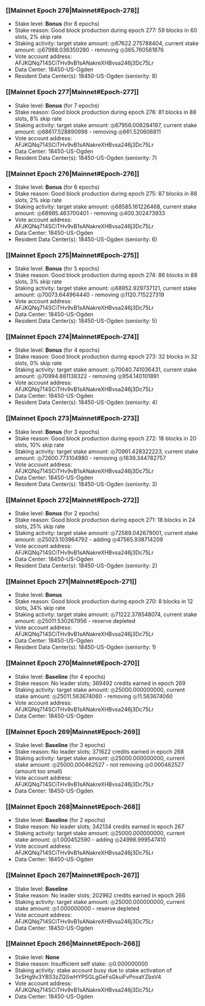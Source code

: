 ### [[Mainnet Epoch 278|Mainnet#Epoch-278]]
* Stake level: **Bonus** (for 8 epochs)
* Stake reason: Good block production during epoch 277: 59 blocks in 60 slots, 2% skip rate
* Staking activity: target stake amount: ◎67622.275788404, current stake amount: ◎67988.036350280 - removing ◎365.760561876
* Vote account address: AFJKQNq714SCiTHv9vB1sANakreXHBvsa246j3Dc75Lr
* Data Center: 18450-US-Ogden
* Resident Data Center(s): 18450-US-Ogden (seniority: 8)
### [[Mainnet Epoch 277|Mainnet#Epoch-277]]
* Stake level: **Bonus** (for 7 epochs)
* Stake reason: Good block production during epoch 276: 81 blocks in 88 slots, 8% skip rate
* Staking activity: target stake amount: ◎67956.008284187, current stake amount: ◎68617.528890998 - removing ◎661.520606811
* Vote account address: AFJKQNq714SCiTHv9vB1sANakreXHBvsa246j3Dc75Lr
* Data Center: 18450-US-Ogden
* Resident Data Center(s): 18450-US-Ogden (seniority: 7)
### [[Mainnet Epoch 276|Mainnet#Epoch-276]]
* Stake level: **Bonus** (for 6 epochs)
* Stake reason: Good block production during epoch 275: 87 blocks in 88 slots, 2% skip rate
* Staking activity: target stake amount: ◎68585.161226468, current stake amount: ◎68985.463700401 - removing ◎400.302473933
* Vote account address: AFJKQNq714SCiTHv9vB1sANakreXHBvsa246j3Dc75Lr
* Data Center: 18450-US-Ogden
* Resident Data Center(s): 18450-US-Ogden (seniority: 6)
### [[Mainnet Epoch 275|Mainnet#Epoch-275]]
* Stake level: **Bonus** (for 5 epochs)
* Stake reason: Good block production during epoch 274: 86 blocks in 88 slots, 3% skip rate
* Staking activity: target stake amount: ◎68952.929737121, current stake amount: ◎70073.644964440 - removing ◎1120.715227319
* Vote account address: AFJKQNq714SCiTHv9vB1sANakreXHBvsa246j3Dc75Lr
* Data Center: 18450-US-Ogden
* Resident Data Center(s): 18450-US-Ogden (seniority: 5)
### [[Mainnet Epoch 274|Mainnet#Epoch-274]]
* Stake level: **Bonus** (for 4 epochs)
* Stake reason: Good block production during epoch 273: 32 blocks in 32 slots, 0% skip rate
* Staking activity: target stake amount: ◎70040.741036431, current stake amount: ◎70994.881138322 - removing ◎954.140101891
* Vote account address: AFJKQNq714SCiTHv9vB1sANakreXHBvsa246j3Dc75Lr
* Data Center: 18450-US-Ogden
* Resident Data Center(s): 18450-US-Ogden (seniority: 4)
### [[Mainnet Epoch 273|Mainnet#Epoch-273]]
* Stake level: **Bonus** (for 3 epochs)
* Stake reason: Good block production during epoch 272: 18 blocks in 20 slots, 10% skip rate
* Staking activity: target stake amount: ◎70961.428322223, current stake amount: ◎72600.773104980 - removing ◎1639.344782757
* Vote account address: AFJKQNq714SCiTHv9vB1sANakreXHBvsa246j3Dc75Lr
* Data Center: 18450-US-Ogden
* Resident Data Center(s): 18450-US-Ogden (seniority: 3)
### [[Mainnet Epoch 272|Mainnet#Epoch-272]]
* Stake level: **Bonus** (for 2 epochs)
* Stake reason: Good block production during epoch 271: 18 blocks in 24 slots, 25% skip rate
* Staking activity: target stake amount: ◎72589.042679001, current stake amount: ◎25023.103964792 - adding ◎47565.938714209
* Vote account address: AFJKQNq714SCiTHv9vB1sANakreXHBvsa246j3Dc75Lr
* Data Center: 18450-US-Ogden
* Resident Data Center(s): 18450-US-Ogden (seniority: 2)
### [[Mainnet Epoch 271|Mainnet#Epoch-271]]
* Stake level: **Bonus**
* Stake reason: Good block production during epoch 270: 8 blocks in 12 slots, 34% skip rate
* Staking activity: target stake amount: ◎71222.378548074, current stake amount: ◎25011.530267956 - reserve depleted
* Vote account address: AFJKQNq714SCiTHv9vB1sANakreXHBvsa246j3Dc75Lr
* Data Center: 18450-US-Ogden
* Resident Data Center(s): 18450-US-Ogden (seniority: 1)
### [[Mainnet Epoch 270|Mainnet#Epoch-270]]
* Stake level: **Baseline** (for 4 epochs)
* Stake reason: No leader slots; 369492 credits earned in epoch 269
* Staking activity: target stake amount: ◎25000.000000000, current stake amount: ◎25011.563674060 - removing ◎11.563674060
* Vote account address: AFJKQNq714SCiTHv9vB1sANakreXHBvsa246j3Dc75Lr
* Data Center: 18450-US-Ogden
### [[Mainnet Epoch 269|Mainnet#Epoch-269]]
* Stake level: **Baseline** (for 3 epochs)
* Stake reason: No leader slots; 371622 credits earned in epoch 268
* Staking activity: target stake amount: ◎25000.000000000, current stake amount: ◎25000.000462527 - not removing ◎0.000462527 (amount too small)
* Vote account address: AFJKQNq714SCiTHv9vB1sANakreXHBvsa246j3Dc75Lr
* Data Center: 18450-US-Ogden
### [[Mainnet Epoch 268|Mainnet#Epoch-268]]
* Stake level: **Baseline** (for 2 epochs)
* Stake reason: No leader slots; 342134 credits earned in epoch 267
* Staking activity: target stake amount: ◎25000.000000000, current stake amount: ◎1.000452590 - adding ◎24998.999547410
* Vote account address: AFJKQNq714SCiTHv9vB1sANakreXHBvsa246j3Dc75Lr
* Data Center: 18450-US-Ogden
### [[Mainnet Epoch 267|Mainnet#Epoch-267]]
* Stake level: **Baseline**
* Stake reason: No leader slots; 202962 credits earned in epoch 266
* Staking activity: target stake amount: ◎25000.000000000, current stake amount: ◎1.000000000 - reserve depleted
* Vote account address: AFJKQNq714SCiTHv9vB1sANakreXHBvsa246j3Dc75Lr
* Data Center: 18450-US-Ogden
### [[Mainnet Epoch 266|Mainnet#Epoch-266]]
* Stake level: **None**
* Stake reason: Insufficient self stake: ◎0.000000000
* Staking activity: stake account busy due to stake activation of 3xSHg9v3YBS3zZQSwHYPSGLgGeFsGkuiFvPnxaYZbsV4
* Vote account address: AFJKQNq714SCiTHv9vB1sANakreXHBvsa246j3Dc75Lr
* Data Center: 18450-US-Ogden
